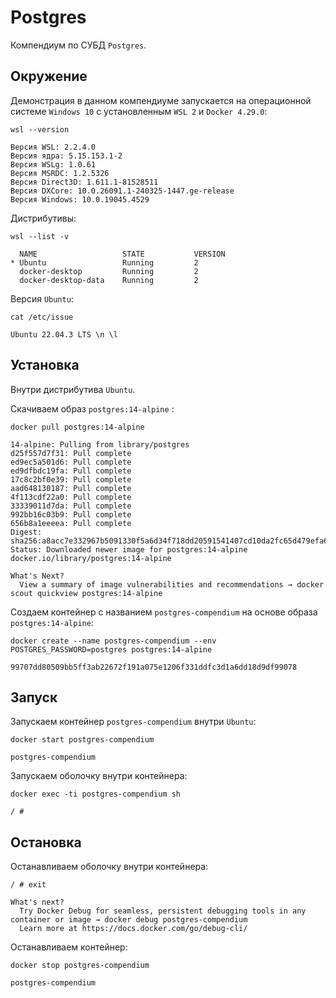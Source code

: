# Postgres

Компендиум по СУБД `Postgres`.


## Окружение

Демонстрация в данном компендиуме запускается на операционной системе `Windows 10` с установленным `WSL 2` и `Docker 4.29.0`:
```shell
wsl --version

Версия WSL: 2.2.4.0
Версия ядра: 5.15.153.1-2
Версия WSLg: 1.0.61
Версия MSRDC: 1.2.5326
Версия Direct3D: 1.611.1-81528511
Версия DXCore: 10.0.26091.1-240325-1447.ge-release
Версия Windows: 10.0.19045.4529
```

Дистрибутивы:
```shell
wsl --list -v

  NAME                   STATE           VERSION
* Ubuntu                 Running         2
  docker-desktop         Running         2
  docker-desktop-data    Running         2
```

Версия `Ubuntu`:
```shell
cat /etc/issue

Ubuntu 22.04.3 LTS \n \l
``` 


## Установка

Внутри дистрибутива `Ubuntu`.

Скачиваем образ `postgres:14-alpine` :
```shell
docker pull postgres:14-alpine

14-alpine: Pulling from library/postgres
d25f557d7f31: Pull complete
ed9ec5a501d6: Pull complete
ed9dfbdc19fa: Pull complete
17c8c2bf0e39: Pull complete
aad648130187: Pull complete
4f113cdf22a0: Pull complete
33339011d7da: Pull complete
992bb16c03b9: Pull complete
656b8a1eeeea: Pull complete
Digest: sha256:a8acc7e332967b5091330f5a6d34f718dd20591541407cd10da2fc65d479efa6
Status: Downloaded newer image for postgres:14-alpine
docker.io/library/postgres:14-alpine

What's Next?
  View a summary of image vulnerabilities and recommendations → docker scout quickview postgres:14-alpine
```

Создаем контейнер с названием `postgres-compendium` на основе образа `postgres:14-alpine`:
```shell
docker create --name postgres-compendium --env POSTGRES_PASSWORD=postgres postgres:14-alpine

99707dd80509bb5ff3ab22672f191a075e1206f331ddfc3d1a6dd18d9df99078
```


## Запуск

Запускаем контейнер `postgres-compendium` внутри `Ubuntu`:
```shell
docker start postgres-compendium

postgres-compendium
```

Запускаем оболочку внутри контейнера:
```shell
docker exec -ti postgres-compendium sh

/ # 
```

## Остановка

Останавливаем оболочку внутри контейнера:
```shell
/ # exit

What's next?
  Try Docker Debug for seamless, persistent debugging tools in any container or image → docker debug postgres-compendium
  Learn more at https://docs.docker.com/go/debug-cli/
```

Останавливаем контейнер:
```shell
docker stop postgres-compendium

postgres-compendium
```
